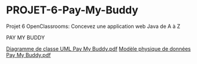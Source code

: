 # PROJET-6-Pay-My-Buddy
Projet 6 OpenClassrooms: Concevez une application web Java de A à Z

PAY MY BUDDY

[Diagramme de classe UML Pay My Buddy.pdf](https://github.com/QuentinCAVIN/PROJET-6-Pay-My-Buddy/files/12561100/Diagramme.de.classe.UML.Pay.My.Buddy.pdf)
[Modèle physique de données Pay My Buddy.pdf](https://github.com/QuentinCAVIN/PROJET-6-Pay-My-Buddy/files/12561103/Modele.physique.de.donnees.Pay.My.Buddy.pdf)
